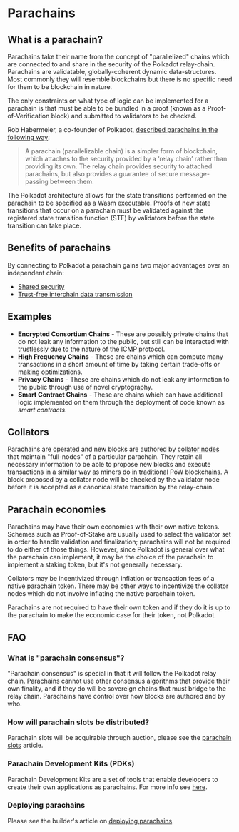 # Parachains

## What is a parachain?

Parachains take their name from the concept of "parallelized" chains which are connected to and share in the security of the Polkadot relay-chain. Parachains are validatable, globally-coherent dynamic data-structures. Most commonly they will resemble blockchains but there is no specific need for them to be blockchain in nature.

The only constraints on what type of logic can be implemented for a parachain is that must be able to be bundled in a proof (known as a Proof-of-Verification block) and submitted to validators to be checked.

Rob Habermeier, a co-founder of Polkadot, [described parachains in the following way](https://medium.com/polkadot-network/polkadot-the-parachain-3808040a769a):

> A parachain (parallelizable chain) is a simpler form of blockchain, which attaches to the security provided by a ‘relay chain’ rather than providing its own. The relay chain provides security to attached parachains, but also provides a guarantee of secure message-passing between them.

The Polkadot architecture allows for the state transitions performed on the parachain to be specified as a Wasm executable. Proofs of new state transitions that occur on a parachain must be validated against the registered state transition function (STF) by validators before the state transition can take place.

## Benefits of parachains

By connecting to Polkadot a parachain gains two major advantages over an independent chain:

- [Shared security](./security.md)
- [Trust-free interchain data transmission](./interchain.md)

## Examples

- **Encrypted Consortium Chains** - These are possibly private chains that do not leak any information to the public, but still can be interacted with trustlessly due to the nature of the ICMP protocol. 
- **High Frequency Chains** - These are chains which can compute many transactions in a short amount of time by taking certain trade-offs or making optimizations. 
- **Privacy Chains** - These are chains which do not leak any information to the public through use of novel cryptography.
- **Smart Contract Chains** - These are chains which can have additional logic implemented on them through the deployment of code known as _smart contracts_.

## Collators

Parachains are operated and new blocks are authored by [collator nodes](../node/collator.md) that maintain "full-nodes" of a particular parachain. They retain all necessary information to be able to propose new blocks and execute transactions in a similar way as miners do in traditional PoW blockchains. A block proposed by a collator node will be checked by the validator node before it is accepted as a canonical state transition by the relay-chain.

## Parachain economies

Parachains may have their own economies with their own native tokens. Schemes such as Proof-of-Stake are usually used to select the validator set in order to handle validation and finalization; parachains will not be required to do either of those things. However, since Polkadot is general over what the parachain can implement, it may be the choice of the parachain to implement a staking token, but it's not generally necessary.

Collators may be incentivized through inflation or transaction fees of a native parachain token. There may be other ways to incentivize the collator nodes which do not involve inflating the native parachain token.

Parachains are not required to have their own token and if they do it is up to the parachain to make the economic case for their token, not Polkadot.

## FAQ

### What is "parachain consensus"?

"Parachain consensus" is special in that it will follow the Polkadot relay chain. Parachains cannot use other consensus algorithms that provide their own finality, and if they do will be sovereign chains that must bridge to the relay chain. Parachains have control over how blocks are authored and by who.

### How will parachain slots be distributed?

Parachain slots will be acquirable through auction, please see the [parachain slots](./auction.md) article.

### Parachain Development Kits (PDKs)

Parachain Development Kits are a set of tools that enable developers to create their own applications as parachains. For more info see [here](../build/pdk.md). 

### Deploying parachains

Please see the builder's article on [deploying parachains](../build/deploy-parachains.md).

